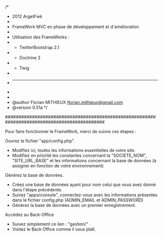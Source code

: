 /*
 * 2012 ArgetFwk
 * 
 * FrameWork MVC en phase de développement et d'amélioration
 * 
 * Utilisation des FrameWorks :
 *  - TwitterBootstrap 2.1
 *  - Doctrine 2
 *  - Twig
 * 
 * -------------------
 * 
 *
 * @author Florian MITHIEUX <florian.mithieux@gmail.com>
 * @version  0.51a
 */

#############################################################################################

Pour faire fonctionner le FrameWork, merci de suivre ces étapes :


Ouvrez le fichier "app/config.php".
- Modifiez ici, toutes les informations essentielles de votre site.
- Modifiez en priorité les constantes concernant la "SOCIETE_NOM", "SITE_URL_BASE" et les informations concernant la base de données (à assigner en fonction de votre environnement)
             

Générez la base de données.
- Créez une base de données ayant pour nom celui que vous avez donné dans l'étape précédente.
- Suivez "apps/console", connectez-vous avec les informations présentes dans le fichier config.php (ADMIN_EMAIL et ADMIN_PASSWORD)
- Générez la base de données avec un premier enregistrement.

             
Accédez au Back-Office
- Suivez simplement ce lien : "gestion/"
- Visitez le Back Office comme il vous plaît.